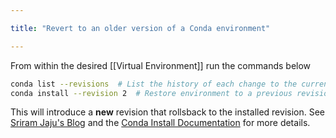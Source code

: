 ```yaml
---

title: "Revert to an older version of a Conda environment"

---
```

From within the desired [[Virtual Environment]] run the commands below
```bash
conda list --revisions  # List the history of each change to the current environment 
conda install --revision 2  # Restore environment to a previous revision
```
This will introduce a **new** revision that rollsback to the installed revision. See [Sriram Jaju's Blog](https://www.shriramjaju.page/2018-05-30-2-minute-recipe-how-to-rollback-your-conda-environment/) and the [Conda Install Documentation](https://docs.conda.io/projects/conda/en/latest/commands/install.html) for more details.